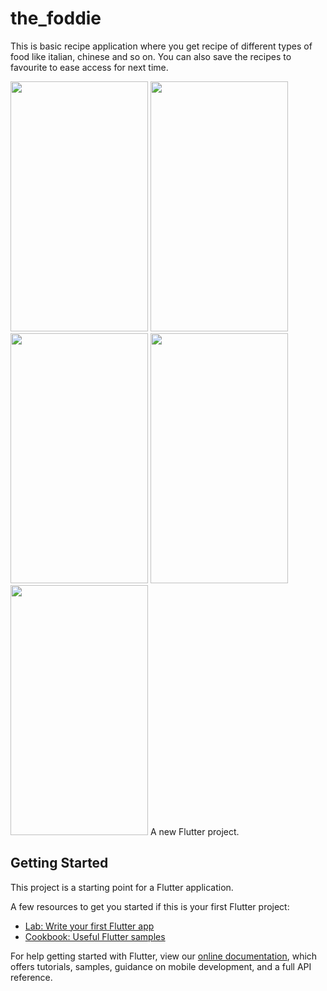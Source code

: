 # the_foddie

This is basic recipe application where you get recipe of different types of food like italian, chinese and so on.
You can also save the recipes to favourite to ease access for next time.

<img src="https://user-images.githubusercontent.com/42738282/122672407-f7815c00-d1e8-11eb-9307-2e73b3d3160b.png" height= "400" width= "220"/> <img src="https://user-images.githubusercontent.com/42738282/122672400-f18b7b00-d1e8-11eb-8065-ca93dc8716e5.png" height= "400" width= "220"/> <img src="https://user-images.githubusercontent.com/42738282/122672403-f3553e80-d1e8-11eb-9aab-5e3a76185dad.png" height= "400" width= "220"/> <img src="https://user-images.githubusercontent.com/42738282/122672404-f4866b80-d1e8-11eb-8e24-612f3a214747.png" height= "400" width= "220"/> <img src="https://user-images.githubusercontent.com/42738282/122672406-f5b79880-d1e8-11eb-8f95-0794a8e05abe.png" height= "400" width= "220"/> 
A new Flutter project.

## Getting Started

This project is a starting point for a Flutter application.

A few resources to get you started if this is your first Flutter project:

- [Lab: Write your first Flutter app](https://flutter.dev/docs/get-started/codelab)
- [Cookbook: Useful Flutter samples](https://flutter.dev/docs/cookbook)

For help getting started with Flutter, view our
[online documentation](https://flutter.dev/docs), which offers tutorials,
samples, guidance on mobile development, and a full API reference.
